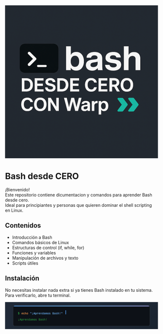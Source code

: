 ![Logo Bash desde cero con Warp](./bash_warp.png)

# Bash desde CERO

¡Bienvenido!  
Este repositorio contiene dicumentacion y comandos para aprender Bash desde cero.  
Ideal para principiantes y personas que quieren dominar el shell scripting en Linux.

## Contenidos

- Introducción a Bash
- Comandos básicos de Linux
- Estructuras de control (if, while, for)
- Funciones y variables
- Manipulación de archivos y texto
- Scripts útiles

## Instalación

No necesitas instalar nada extra si ya tienes Bash instalado en tu sistema.  
Para verificarlo, abre tu terminal.


![Bash](bash-demo.png)

